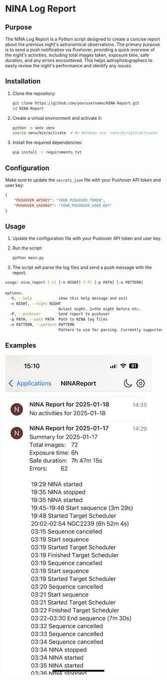# NINA Log Report

## Purpose
The NINA Log Report is a Python script designed to create a concise report about the previous night's astronomical observations. The primary purpose is to send a push notification via Pushover, providing a quick overview of the night's activities, including total images taken, exposure time, safe duration, and any errors encountered. This helps astrophotographers to easily review the night's performance and identify any issues.


## Installation

1. Clone the repository:
    ```sh
    git clone https://github.com/yourusername/NINA-Report.git
    cd NINA-Report
    ```

2. Create a virtual environment and activate it:
    ```sh
    python -m venv venv
    source venv/bin/activate  # On Windows use `venv\Scripts\activate`
    ```

3. Install the required dependencies:
    ```sh
    pip install -r requirements.txt
    ```

## Configuration

Make sure to update the `secrets.json` file with your Pushover API token and user key:
```json
{
    "PUSHOVER_APIKEY": "YOUR_PUSHOVER_TOKEN",
    "PUSHOVER_USERKEY": "YOUR_PUSHOVER_USER_KEY"
}
```

## Usage

1. Update the configuration file with your Pushover API token and user key.

2. Run the script:
    ```sh
    python main.py
    ```

3. The script will parse the log files and send a push message with the report.

```sh
usage: nina_report [-h] [-n NIGHT] [-P] [-p PATH] [-o PATTERN]

options:
  -h, --help            show this help message and exit
  -n NIGHT, --night NIGHT
                        0=last night, 1=the night before etc.
  -P, --pushover        Send report to pushover
  -p PATH, --path PATH  Path to NINA log files
  -o PATTERN, --pattern PATTERN
                        Pattern to use for parsing. Currently supported values are skyimages and AMOS
```
## Examples




![alt text](image.png)



